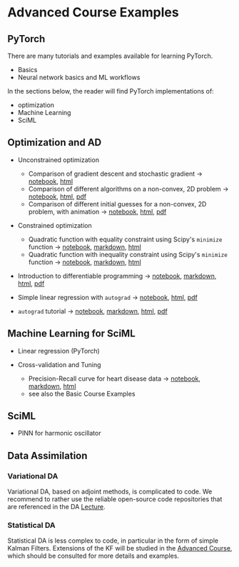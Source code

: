 # Advanced Course Examples


## PyTorch

There are many tutorials and examples available for learning PyTorch. 

- Basics 
- Neural network basics and ML workflows


In the sections below, the reader will find PyTorch implementations of: 

- optimization
- Machine Learning
- SciML


## Optimization and AD

- Unconstrained optimization
   - Comparison of gradient descent and stochastic gradient $\rightarrow$ [notebook](opt/GDvsSGD.ipynb), [html](opt/GDvsSGD.html)
   - Comparison of different algorithms on a non-convex, 2D problem $\rightarrow$ [notebook](opt/opt_himmelblau.ipynb), [html](opt/opt_himmelblau.html), [pdf](opt/opt_himmelblau.pdf)
   - Comparison of different initial guesses for a non-convex, 2D problem, with animation $\rightarrow$ [notebook](opt/opt_visu.ipynb), [html](opt/opt_visu.html),  [pdf](opt/opt_visu.pdf)


- Constrained optimization 
   - Quadratic function with equality constraint using Scipy's `minimize` function $\rightarrow$ [notebook](.ipynb), [markdown](.md), [html](.html)
   - Quadratic function with inequality constraint using Scipy's `minimize` function $\rightarrow$ [notebook](.ipynb), [markdown](.md), [html](.html)


- Introduction to differentiable programming $\rightarrow$ [notebook](ad/diff_prog.ipynb), [markdown](ad/diff_prog/diff_prog.md), [html](ad/diff_prog.html), [pdf](ad/diff_prog.pdf)
- Simple linear regression with `autograd`  $\rightarrow$ [notebook](autograd_lin_reg.ipynb),  [html](autograd_lin_reg.html), [pdf](ad/autograd_linreg.pdf)
- `autograd` tutorial  $\rightarrow$ [notebook](ad/autograd_tut.ipynb), [markdown](ad/autograd_tut/autograd_tut.md), [html](ad/autograd_tut.html), [pdf](ad/autograd_tut.pdf)

## Machine Learning for SciML

- Linear regression (PyTorch)

- Cross-validation and Tuning
   - Precision-Recall curve for heart disease data  $\rightarrow$ [notebook](.ipynb), [markdown](.md), [html](.html)
   - see also the Basic Course Examples


## SciML

- PINN for harmonic oscillator


## Data Assimilation


### Variational DA

Variational DA, based on adjoint methods, is complicated to code. We recommend to rather use the reliable open-source code repositories that are referenced in the DA [Lecture](https://github.com/markasch/CSU-IMU-2023/blob/main/01basic-course/01Lectures/12_DA_var.pdf).


### Statistical DA

Statistical DA is less complex to code, in particular in the form of simple Kalman Filters. Extensions of the KF will be studied in the [Advanced Course](https://sites.google.com/view/csu2023/advanced-course), which should be consulted for more details and examples.
